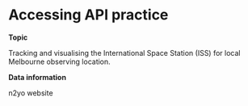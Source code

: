 # Accessing API practice

**Topic**

Tracking and visualising the International Space Station (ISS) for local Melbourne observing location.

**Data information**

n2yo website
